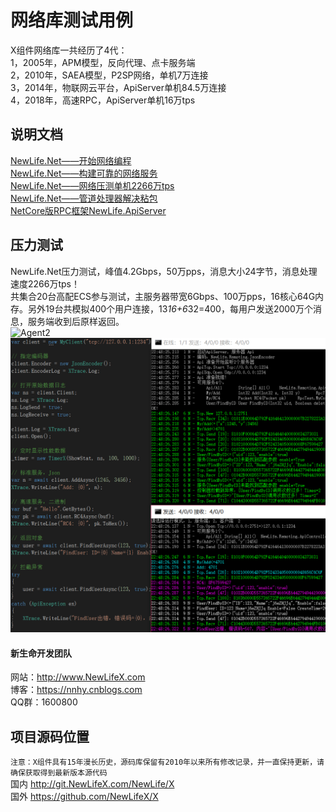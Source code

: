 # 网络库测试用例  
X组件网络库一共经历了4代：  
1，2005年，APM模型，反向代理、点卡服务端  
2，2010年，SAEA模型，P2SP网络，单机7万连接  
3，2014年，物联网云平台，ApiServer单机84.5万连接  
4，2018年，高速RPC，ApiServer单机16万tps  

## 说明文档  
[NewLife.Net——开始网络编程](https://www.cnblogs.com/nnhy/p/newlife_net_echo.html)  
[NewLife.Net——构建可靠的网络服务](https://www.cnblogs.com/nnhy/p/newlife_net_agent.html)  
[NewLife.Net——网络压测单机2266万tps](https://www.cnblogs.com/nnhy/p/newlife_net_benchmark.html)  
[NewLife.Net——管道处理器解决粘包](https://www.cnblogs.com/nnhy/p/newlife_net_handler.html)  
[NetCore版RPC框架NewLife.ApiServer](https://www.cnblogs.com/nnhy/p/newlife_apiserver.html)  

## 压力测试  
NewLife.Net压力测试，峰值4.2Gbps，50万pps，消息大小24字节，消息处理速度2266万tps！  
共集合20台高配ECS参与测试，主服务器带宽6Gbps、100万pps，16核心64G内存。另外19台共模拟400个用户连接，13*16+6*32=400，每用户发送2000万个消息，服务端收到后原样返回。  
![Agent2](Doc/Benchmark/Agent2.png)
![全貌](Doc/RpcTest/全貌.png)

#### 新生命开发团队  
网站：http://www.NewLifeX.com  
博客：https://nnhy.cnblogs.com  
QQ群：1600800  

## 项目源码位置
`注意：X组件具有15年漫长历史，源码库保留有2010年以来所有修改记录，并一直保持更新，请确保获取得到最新版本源代码`  
国内 http://git.NewLifeX.com/NewLife/X  
国外 https://github.com/NewLifeX/X  
